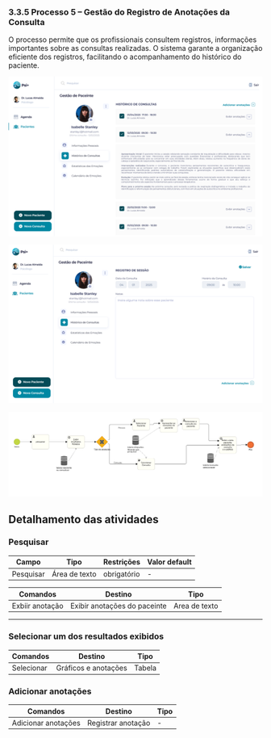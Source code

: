 ### 3.3.5 Processo 5 – Gestão do Registro de Anotações da Consulta

O processo permite que os profissionais consultem registros, informações importantes sobre as consultas realizadas. O sistema garante a organização eficiente dos registros, facilitando o acompanhamento do histórico do paciente.  


![Wireframe](images/wireframe-1-gestaoRegistros.png)

![Wireframe](images/wireframe-2-gestaoRegistros.png)



![Exemplo de um Modelo BPMN do PROCESSO 5](images/bpmnGestaoRegistroConsultas.png)  



## Detalhamento das atividades  


### **Pesquisar**  

| **Campo** | **Tipo** | **Restrições** | **Valor default** |
| --- | --- | --- | --- |
| Pesquisar | Área de texto | obrigatório | - |

| **Comandos** | **Destino** | **Tipo** |
| --- | --- | --- |
| Exbiir anotação  | Exibir anotações do paceinte | Area de texto  |
---

### **Selecionar um dos resultados exibidos**  

| **Comandos** | **Destino** | **Tipo** |
| --- | --- | --- |
| Selecionar | Gráficos e anotações | Tabela |


### **Adicionar anotações**  

| **Comandos** | **Destino** | **Tipo** |
| --- | --- | --- |
| Adicionar anotações | Registrar anotação  | - |
